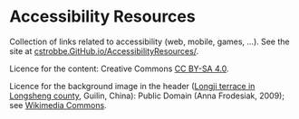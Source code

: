 # Accessibility Resources

Collection of links related to accessibility (web, mobile, games, ...). 
See the site at [cstrobbe.GitHub.io/AccessibilityResources/](http://cstrobbe.github.io/AccessibilityResources/).

Licence for the content: Creative Commons [CC BY-SA 4.0](LICENCE.html).

Licence for the background image in the header
([Longji terrace in Longsheng county](https://en.wikipedia.org/wiki/Longsheng_Rice_Terrace), 
Guilin, China): 
Public Domain (Anna Frodesiak, 2009); 
see [Wikimedia Commons](https://commons.wikimedia.org/wiki/File:Longji_terrace_-_03.JPG).

